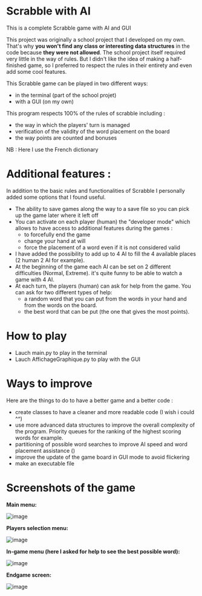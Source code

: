 # Scrabble with AI
This is a complete Scrabble game with AI and GUI

This project was originally a school project that I developed on my own. That's why **you won't find any class or interesting data structures** in the code because **they were not allowed**.
The school project itself required very little in the way of rules. But I didn't like the idea of making a half-finished game, so I preferred to respect the rules in their entirety and even add some cool features.

This Scrabble game can be played in two different ways: 
  - in the terminal (part of the school projet)
  - with a GUI (on my own)

This program respects 100% of the rules of scrabble including :
  - the way in which the players' turn is managed
  - verification of the validity of the word placement on the board
  - the way points are counted and bonuses

NB : Here I use the French dictionary

# Additional features :
In addition to the basic rules and functionalities of Scrabble I personally added some options that I found useful.

  - The ability to save games along the way to a save file so you can pick up the game later where it left off
  - You can activate on each player (human) the "developer mode" which allows to have access to additional features during the games :
    - to forcefully end the game
    - change your hand at will
    - force the placement of a word even if it is not considered valid
  - I have added the possibility to add up to 4 AI to fill the 4 available places (2 human 2 AI for example).
  - At the beginning of the game each AI can be set on 2 different difficulties (Normal, Extreme). it's quite funny to be able to watch a game with 4 AI.
  - At each turn, the players (human) can ask for help from the game. You can ask for two different types of help: 
    - a random word that you can put from the words in your hand and from the words on the board.
    - the best word that can be put (the one that gives the most points).

# How to play
  - Lauch main.py to play in the terminal
  - Lauch AffichageGraphique.py to play with the GUI

# Ways to improve
Here are the things to do to have a better game and a better code :
  - create classes to have a cleaner and more readable code (I wish i could ^^)
  - use more advanced data structures to improve the overall complexity of the program. Priority queues for the ranking of the highest scoring words for example.
  - partitioning of possible word searches to improve AI speed and word placement assistance ()
  - improve the update of the game board in GUI mode to avoid flickering
  - make an executable file

# Screenshots of the game
**Main menu:**

![image](https://user-images.githubusercontent.com/75265945/167265180-f13690ec-2fd1-4ffe-814b-10b9d5912f4e.png)

**Players selection menu:**

![image](https://user-images.githubusercontent.com/75265945/167265198-6c30b822-445f-4b01-9aa2-ee296aed3c26.png)

**In-game menu (here I asked for help to see the best possible word):**

![image](https://user-images.githubusercontent.com/75265945/167265750-11b1f4de-ecc4-4941-a4e3-3fc5e79fe379.png)

**Endgame screen:**

![image](https://user-images.githubusercontent.com/75265945/167265785-744fb831-eeed-4fb2-8eee-44d818cacf8c.png)




